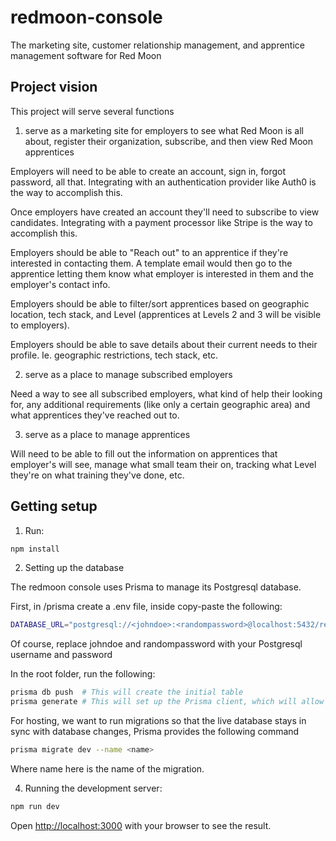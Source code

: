 # redmoon-console
The marketing site, customer relationship management, and apprentice management software for Red Moon

## Project vision

This project will serve several functions

1. serve as a marketing site for employers to see what Red Moon is all about, register their organization, subscribe, and then view Red Moon apprentices

Employers will need to be able to create an account, sign in, forgot password, all that. Integrating with an authentication provider like Auth0 is the way to accomplish this.

Once employers have created an account they'll need to subscribe to view candidates. Integrating with a payment processor like Stripe is the way to accomplish this.

Employers should be able to "Reach out" to an apprentice if they're interested in contacting them. A template email would then go to the apprentice letting them know what employer is interested in them and the employer's contact info.

Employers should be able to filter/sort apprentices based on geographic location, tech stack, and Level (apprentices at Levels 2 and 3 will be visible to employers).

Employers should be able to save details about their current needs to their profile. Ie. geographic restrictions, tech stack, etc.


2. serve as a place to manage subscribed employers

Need a way to see all subscribed employers, what kind of help their looking for, any additional requirements (like only a certain geographic area) and what apprentices they've reached out to.


3. serve as a place to manage apprentices

Will need to be able to fill out the information on apprentices that employer's will see, manage what small team their on, tracking what Level they're on what training they've done, etc.

## Getting setup

1. Run:

```bash
npm install
```

2. Setting up the database

The redmoon console uses Prisma to manage its Postgresql database. 

First, in /prisma create a .env file, inside copy-paste the following:

```bash
DATABASE_URL="postgresql://<johndoe>:<randompassword>@localhost:5432/redmoon?schema=public"
```
Of course, replace johndoe and randompassword with your Postgresql username and password

In the root folder, run the following:

```bash
prisma db push  # This will create the initial table
prisma generate # This will set up the Prisma client, which will allow us to do basic interactions with the database.
```

For hosting, we want to run migrations so that the live database stays in sync with database changes, Prisma provides the following command

```bash
prisma migrate dev --name <name>

```
Where name here is the name of the migration.

4. Running the development server:

```bash
npm run dev
```

Open [http://localhost:3000](http://localhost:3000) with your browser to see the result.
